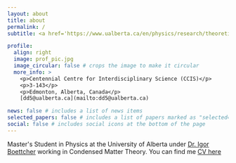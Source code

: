 ```yaml
---
layout: about
title: about
permalink: /
subtitle: <a href='https://www.ualberta.ca/en/physics/research/theoretical-physics-institute/index.html'> Theoretical Physics Institute, University of Alberta</a>

profile:
  align: right
  image: prof_pic.jpg
  image_circular: false # crops the image to make it circular
  more_info: >
    <p>Centennial Centre for Interdisciplinary Science (CCIS)</p>
    <p>3-143</p>
    <p>Edmonton, Alberta, Canada</p>
    [dd5@ualberta.ca](mailto:dd5@ualberta.ca)

news: false # includes a list of news items
selected_papers: false # includes a list of papers marked as "selected={true}"
social: false # includes social icons at the bottom of the page
---
```


Master's Student in Physics at the University of Alberta under [Dr. Igor Boettcher](https://sites.ualberta.ca/~iboettch/) working in Condensed Matter Theory. You can find me [CV here](https://dvdjsp.github.io./assets/pdf/DavidsonCV.pdf)
